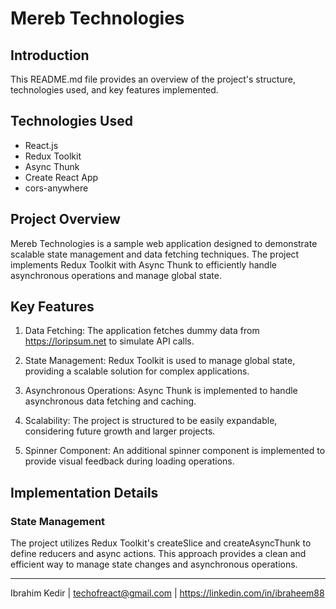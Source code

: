 # Mereb Technologies

## Introduction

This README.md file provides an overview of the project's structure, technologies used, and key features implemented.

## Technologies Used

- React.js
- Redux Toolkit
- Async Thunk
- Create React App
- cors-anywhere

## Project Overview

Mereb Technologies is a sample web application designed to demonstrate scalable state management and data fetching techniques. The project implements Redux Toolkit with Async Thunk to efficiently handle asynchronous operations and manage global state.

## Key Features

1. Data Fetching: The application fetches dummy data from https://loripsum.net to simulate API calls.

2. State Management: Redux Toolkit is used to manage global state, providing a scalable solution for complex applications.

3. Asynchronous Operations: Async Thunk is implemented to handle asynchronous data fetching and caching.

4. Scalability: The project is structured to be easily expandable, considering future growth and larger projects.

5. Spinner Component: An additional spinner component is implemented to provide visual feedback during loading operations.

## Implementation Details

### State Management

The project utilizes Redux Toolkit's createSlice and createAsyncThunk to define reducers and async actions. This approach provides a clean and efficient way to manage state changes and asynchronous operations.

___
Ibrahim Kedir | techofreact@gmail.com | https://linkedin.com/in/ibraheem88
